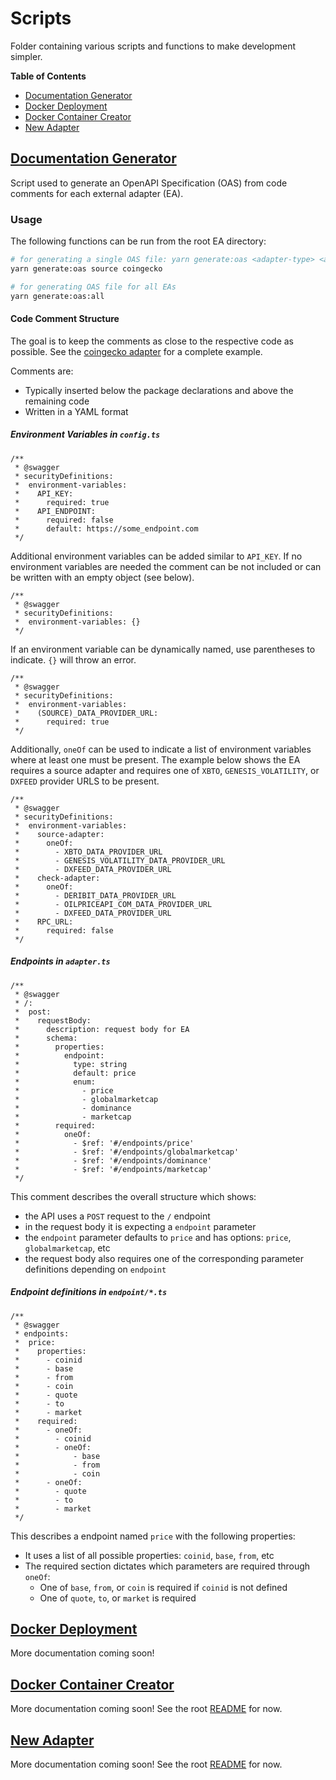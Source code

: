 # Scripts

Folder containing various scripts and functions to make development simpler.

**Table of Contents**
* [Documentation Generator](#Documentation-Generator)
* [Docker Deployment](#Docker-Deployment)
* [Docker Container Creator](#Docker-Container-Creator)
* [New Adapter](#New-Adapter)

## [Documentation Generator](./src/docgen.ts)

Script used to generate an OpenAPI Specification (OAS) from code comments for each external adapter (EA).

### Usage

The following functions can be run from the root EA directory:

```bash
# for generating a single OAS file: yarn generate:oas <adapter-type> <adapter-name>
yarn generate:oas source coingecko

# for generating OAS file for all EAs
yarn generate:oas:all
```

#### Code Comment Structure
The goal is to keep the comments as close to the respective code as possible. See the [coingecko adapter](../sources/coingecko) for a complete example.

Comments are:
* Typically inserted below the package declarations and above the remaining code
* Written in a YAML format

##### Environment Variables in `config.ts`
```
/**
 * @swagger
 * securityDefinitions:
 *  environment-variables:
 *    API_KEY:
 *      required: true
 *    API_ENDPOINT:
 *      required: false
 *      default: https://some_endpoint.com
 */
```
Additional environment variables can be added similar to `API_KEY`. If no environment variables are needed the comment can be not included or can be written with an empty object (see below).
```
/**
 * @swagger
 * securityDefinitions:
 *  environment-variables: {}
 */
```
If an environment variable can be dynamically named, use parentheses to indicate. `{}` will throw an error.
```
/**
 * @swagger
 * securityDefinitions:
 *  environment-variables:
 *    (SOURCE)_DATA_PROVIDER_URL:
 *      required: true
 */
```
Additionally, `oneOf` can be used to indicate a list of environment variables where at least one must be present. The example below shows the EA requires a source adapter and requires one of `XBTO`, `GENESIS_VOLATILITY`, or `DXFEED` provider URLS to be present.
```
/**
 * @swagger
 * securityDefinitions:
 *  environment-variables:
 *    source-adapter:
 *      oneOf:
 *        - XBTO_DATA_PROVIDER_URL
 *        - GENESIS_VOLATILITY_DATA_PROVIDER_URL
 *        - DXFEED_DATA_PROVIDER_URL
 *    check-adapter:
 *      oneOf:
 *        - DERIBIT_DATA_PROVIDER_URL
 *        - OILPRICEAPI_COM_DATA_PROVIDER_URL
 *        - DXFEED_DATA_PROVIDER_URL
 *    RPC_URL:
 *      required: false
 */
```

##### Endpoints in `adapter.ts`
```
/**
 * @swagger
 * /:
 *  post:
 *    requestBody:
 *      description: request body for EA
 *      schema:
 *        properties:
 *          endpoint:
 *            type: string
 *            default: price
 *            enum:
 *              - price
 *              - globalmarketcap
 *              - dominance
 *              - marketcap
 *        required:
 *          oneOf:
 *            - $ref: '#/endpoints/price'
 *            - $ref: '#/endpoints/globalmarketcap'
 *            - $ref: '#/endpoints/dominance'
 *            - $ref: '#/endpoints/marketcap'
 */
```
This comment describes the overall structure which shows:
* the API uses a `POST` request to the `/` endpoint
* in the request body it is expecting a `endpoint` parameter
* the `endpoint` parameter defaults to `price` and has options: `price`, `globalmarketcap`, etc
* the request body also requires one of the corresponding parameter definitions depending on `endpoint`

##### Endpoint definitions in `endpoint/*.ts`
```
/**
 * @swagger
 * endpoints:
 *  price:
 *    properties:
 *      - coinid
 *      - base
 *      - from
 *      - coin
 *      - quote
 *      - to
 *      - market
 *    required:
 *      - oneOf:
 *        - coinid
 *        - oneOf:
 *            - base
 *            - from
 *            - coin
 *      - oneOf:
 *        - quote
 *        - to
 *        - market
 */
```
This describes a endpoint named `price` with the following properties:
* It uses a list of all possible properties: `coinid`, `base`, `from`, etc
* The required section dictates which parameters are required through `oneOf`:
   * One of `base`, `from`, or `coin` is required if `coinid` is not defined
   * One of `quote`, `to`, or `market` is required


## [Docker Deployment](./src/docker-build.ts)

More documentation coming soon!

## [Docker Container Creator](./src/docker.ts)

More documentation coming soon! See the root [README](../../README.md) for now.

## [New Adapter](./new.ts)

More documentation coming soon! See the root [README](../../README.md) for now.
